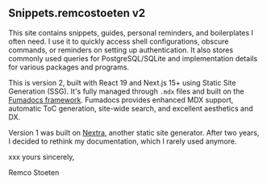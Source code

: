 ## Snippets.remcostoeten v2

This site contains snippets, guides, personal reminders, and boilerplates I often need. I use it to quickly access shell configurations, obscure commands, or reminders on setting up authentication. It also stores commonly used queries for PostgreSQL/SQLite and implementation details for various packages and programs.

This is version 2, built with React 19 and Next.js 15+ using Static Site Generation (SSG). It's fully managed through `.mdx` files and built on the [Fumadocs framework](https://fumadocs.vercel.app/). Fumadocs provides enhanced MDX support, automatic ToC generation, site-wide search, and excellent aesthetics and DX.

Version 1 was built on [Nextra](https://nextra.site), another static site generator. After two years, I decided to rethink my documentation, which I rarely used anymore.

xxx yours sincerely,

Remco Stoeten
